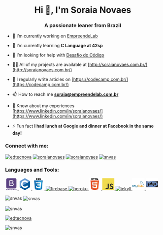 <h1 align="center">Hi 👋, I'm Soraia Novaes</h1>
<h3 align="center">A passionate leaner from Brazil</h3>

- 🔭 I’m currently working on [EmpreendeLab](empreendelab.com.br)

- 🌱 I’m currently learning **C Language at 42sp**

- 🤝 I’m looking for help with [Desafio do Código](desafiodocodigo.com.br)

- 👨‍💻 All of my projects are available at [http://soraianovaes.com.br/](http://soraianovaes.com.br/)

- 📝 I regularly write articles on [https://codecamp.com.br/](https://codecamp.com.br/)

- 📫 How to reach me **soraia@empreendelab.com.br**

- 📄 Know about my experiences [https://www.linkedin.com/in/soraianovaes/](https://www.linkedin.com/in/soraianovaes/)

- ⚡ Fun fact **I had lunch at Google and dinner at Facebook in the same day!**

<h3 align="left">Connect with me:</h3>
<p align="left">
<a href="https://twitter.com/edtecnova" target="blank"><img align="center" src="https://raw.githubusercontent.com/rahuldkjain/github-profile-readme-generator/master/src/images/icons/Social/twitter.svg" alt="edtecnova" height="30" width="40" /></a>
<a href="https://linkedin.com/in/soraianovaes" target="blank"><img align="center" src="https://raw.githubusercontent.com/rahuldkjain/github-profile-readme-generator/master/src/images/icons/Social/linked-in-alt.svg" alt="soraianovaes" height="30" width="40" /></a>
<a href="https://fb.com/soraianovaes" target="blank"><img align="center" src="https://raw.githubusercontent.com/rahuldkjain/github-profile-readme-generator/master/src/images/icons/Social/facebook.svg" alt="soraianovaes" height="30" width="40" /></a>
<a href="https://instagram.com/snvas" target="blank"><img align="center" src="https://raw.githubusercontent.com/rahuldkjain/github-profile-readme-generator/master/src/images/icons/Social/instagram.svg" alt="snvas" height="30" width="40" /></a>
</p>

<h3 align="left">Languages and Tools:</h3>
<p align="left"> <a href="https://getbootstrap.com" target="_blank"> <img src="https://raw.githubusercontent.com/devicons/devicon/master/icons/bootstrap/bootstrap-plain-wordmark.svg" alt="bootstrap" width="40" height="40"/> </a> <a href="https://www.cprogramming.com/" target="_blank"> <img src="https://raw.githubusercontent.com/devicons/devicon/master/icons/c/c-original.svg" alt="c" width="40" height="40"/> </a> <a href="https://www.w3schools.com/css/" target="_blank"> <img src="https://raw.githubusercontent.com/devicons/devicon/master/icons/css3/css3-original-wordmark.svg" alt="css3" width="40" height="40"/> </a> <a href="https://firebase.google.com/" target="_blank"> <img src="https://www.vectorlogo.zone/logos/firebase/firebase-icon.svg" alt="firebase" width="40" height="40"/> </a> <a href="https://heroku.com" target="_blank"> <img src="https://www.vectorlogo.zone/logos/heroku/heroku-icon.svg" alt="heroku" width="40" height="40"/> </a> <a href="https://www.w3.org/html/" target="_blank"> <img src="https://raw.githubusercontent.com/devicons/devicon/master/icons/html5/html5-original-wordmark.svg" alt="html5" width="40" height="40"/> </a> <a href="https://developer.mozilla.org/en-US/docs/Web/JavaScript" target="_blank"> <img src="https://raw.githubusercontent.com/devicons/devicon/master/icons/javascript/javascript-original.svg" alt="javascript" width="40" height="40"/> </a> <a href="https://jekyllrb.com/" target="_blank"> <img src="https://www.vectorlogo.zone/logos/jekyllrb/jekyllrb-icon.svg" alt="jekyll" width="40" height="40"/> </a> <a href="https://www.mysql.com/" target="_blank"> <img src="https://raw.githubusercontent.com/devicons/devicon/master/icons/mysql/mysql-original-wordmark.svg" alt="mysql" width="40" height="40"/> </a> <a href="https://www.php.net" target="_blank"> <img src="https://raw.githubusercontent.com/devicons/devicon/master/icons/php/php-original.svg" alt="php" width="40" height="40"/> </a> </p>

<p><img align="left" src="https://github-readme-stats.vercel.app/api/top-langs?username=snvas&show_icons=true&locale=en&layout=compact" alt="snvas" /></p>

<p>&nbsp;<img align="center" src="https://github-readme-stats.vercel.app/api?username=snvas&show_icons=true&locale=en" alt="snvas" /></p>

<p><img align="center" src="https://github-readme-streak-stats.herokuapp.com/?user=snvas&" alt="snvas" /></p>

<p align="left"> <a href="https://twitter.com/edtecnova" target="blank"><img src="https://img.shields.io/twitter/follow/edtecnova?logo=twitter&style=for-the-badge" alt="edtecnova" /></a> </p>

<p align="left"> <img src="https://komarev.com/ghpvc/?username=snvas&label=Profile%20views&color=0e75b6&style=flat" alt="snvas" /> </p>

